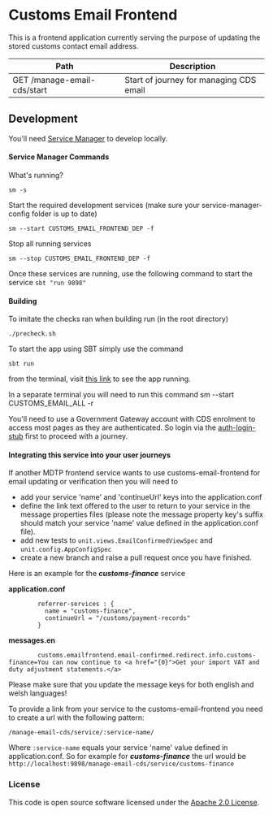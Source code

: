 
# Customs Email Frontend

This is a frontend application currently serving the purpose of updating the stored customs contact email address.

| Path                                                                   | Description                                                                                       |
| ---------------------------------------------------------------------  | ------------------------------------------------------------------------------------------------- |
| GET  /manage-email-cds/start                                           | Start of journey for managing CDS email                                                           |                

## Development

You'll need [Service Manager](https://github.com/hmrc/service-manager) to develop locally.


#### Service Manager Commands

What's running?

    sm -s

Start the required development services (make sure your service-manager-config folder is up to date)

    sm --start CUSTOMS_EMAIL_FRONTEND_DEP -f

Stop all running services

    sm --stop CUSTOMS_EMAIL_FRONTEND_DEP -f
    
Once these services are running, use the following command to start the service `sbt "run 9898"`
    
#### Building
To imitate the checks ran when building run (in the root directory)

    ./precheck.sh
    
To start the app using SBT simply use the command

    sbt run

from the terminal, visit [this link](http://localhost:9898/manage-email-cds/start) to see the app running.

In a separate terminal you will need to run this command
    sm --start CUSTOMS_EMAIL_ALL -r

You'll need to use a Government Gateway account with CDS enrolment to access most pages as they are authenticated.
So login via the [auth-login-stub](http://localhost:9949/auth-login-stub/gg-sign-in?continue=http%3A%2F%2Flocalhost%3A9898%2Fmanage-email-cds%2Fstart) first to proceed with a journey.

#### Integrating this service into your user journeys

If another MDTP frontend service wants to use customs-email-frontend for email updating or verification then you will need to 
* add your service 'name' and 'continueUrl' keys into the application.conf
* define the link text offered to the user to return to your service in the message properties files (please note the message property key's suffix should match your service 'name' value defined in the application.conf file).
* add new tests to `unit.views.EmailConfirmedViewSpec` and `unit.config.AppConfigSpec` 
* create a new branch and raise a pull request once you have finished. 

Here is an example for the ***customs-finance*** service

**application.conf**

            referrer-services : {
              name = "customs-finance",
              continueUrl = "/customs/payment-records"
            }
            
**messages.en**

            customs.emailfrontend.email-confirmed.redirect.info.customs-finance=You can now continue to <a href="{0}">Get your import VAT and duty adjustment statements.</a>

Please make sure that you update the message keys for both english and welsh languages!
            
To provide a link from your service to the customs-email-frontend you need to create a url with the following pattern:

    /manage-email-cds/service/:service-name/

Where `:service-name` equals your service 'name' value defined in application.conf. 
So for example for ***customs-finance***  the url would be `http://localhost:9898/manage-email-cds/service/customs-finance`

### License 
 
This code is open source software licensed under the [Apache 2.0 License]("http://www.apache.org/licenses/LICENSE-2.0.html").

